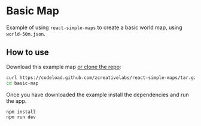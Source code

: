 
# Basic Map

Example of using `react-simple-maps` to create a basic world map, using `world-50m.json`.

## How to use

Download this example map [or clone the repo](https://github.com/zcreativelabs/react-simple-maps):

```bash
curl https://codeload.github.com/zcreativelabs/react-simple-maps/tar.gz/master | tar -xz --strip=2 react-simple-maps-master/examples/basic-map
cd basic-map
```

Once you have downloaded the example install the dependencies and run the app.

```bash
npm install
npm run dev
```
